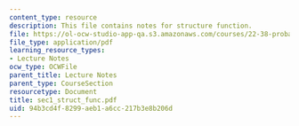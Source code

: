 ```yaml
---
content_type: resource
description: This file contains notes for structure function.
file: https://ol-ocw-studio-app-qa.s3.amazonaws.com/courses/22-38-probability-and-its-applications-to-reliability-quality-control-and-risk-assessment-fall-2005/94b3cd4f8299aeb1a6cc217b3e8b206d_sec1_struct_func.pdf
file_type: application/pdf
learning_resource_types:
- Lecture Notes
ocw_type: OCWFile
parent_title: Lecture Notes
parent_type: CourseSection
resourcetype: Document
title: sec1_struct_func.pdf
uid: 94b3cd4f-8299-aeb1-a6cc-217b3e8b206d
---
```

